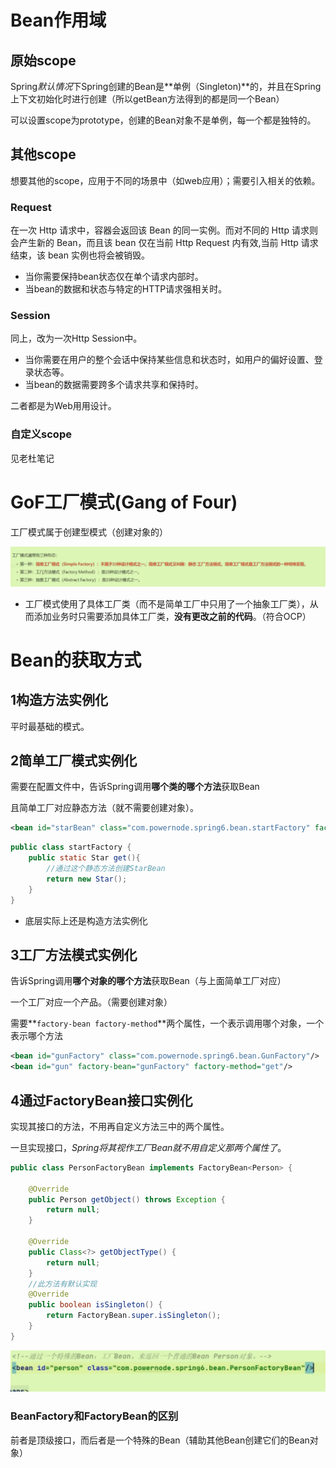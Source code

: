 # Bean作用域

## 原始scope

Spring*默认情况*下Spring创建的Bean是**单例（Singleton)**的，并且在Spring上下文初始化时进行创建（所以getBean方法得到的都是同一个Bean）

可以设置scope为prototype，创建的Bean对象不是单例，每一个都是独特的。

## 其他scope

想要其他的scope，应用于不同的场景中（如web应用）；需要引入相关的依赖。

### Request

在一次 Http 请求中，容器会返回该 Bean 的同一实例。而对不同的 Http 请求则会产生新的 Bean，而且该 bean 仅在当前 Http Request 内有效,当前 Http 请求结束，该 bean 实例也将会被销毁。

- 当你需要保持bean状态仅在单个请求内部时。
- 当bean的数据和状态与特定的HTTP请求强相关时。

### Session

同上，改为一次Http Session中。

- 当你需要在用户的整个会话中保持某些信息和状态时，如用户的偏好设置、登录状态等。
- 当bean的数据需要跨多个请求共享和保持时。

二者都是为Web用用设计。

### 自定义scope

见老杜笔记

# GoF工厂模式(Gang of Four)

工厂模式属于创建型模式（创建对象的）

<img src="../Pic/image-20240308201332139.png" alt="image-20240308201332139" style="zoom:50%;" />

- 工厂模式使用了具体工厂类（而不是简单工厂中只用了一个抽象工厂类），从而添加业务时只需要添加具体工厂类，**没有更改之前的代码**。（符合OCP）

# Bean的获取方式

## 1构造方法实例化

平时最基础的模式。

## 2简单工厂模式实例化

需要在配置文件中，告诉Spring调用**哪个类的哪个方法**获取Bean

且简单工厂对应静态方法（就不需要创建对象）。

```xml
<bean id="starBean" class="com.powernode.spring6.bean.startFactory" factory-method="get"/>
```

```java
public class startFactory {
    public static Star get(){
        //通过这个静态方法创建StarBean
        return new Star();
    }
}
```

- 底层实际上还是构造方法实例化

## 3工厂方法模式实例化

告诉Spring调用**哪个对象的哪个方法**获取Bean（与上面简单工厂对应）

一个工厂对应一个产品。（需要创建对象）

需要**`factory-bean factory-method`**两个属性，一个表示调用哪个对象，一个表示哪个方法

```xml
<bean id="gunFactory" class="com.powernode.spring6.bean.GunFactory"/>
<bean id="gun" factory-bean="gunFactory" factory-method="get"/>
```

## 4通过FactoryBean接口实例化

实现其接口的方法，不用再自定义方法三中的两个属性。

一旦实现接口，*Spring将其视作工厂Bean就不用自定义那两个属性了*。

```java
public class PersonFactoryBean implements FactoryBean<Person> {

    @Override
    public Person getObject() throws Exception {
        return null;
    }

    @Override
    public Class<?> getObjectType() {
        return null;
    }
    //此方法有默认实现
    @Override
    public boolean isSingleton() {
        return FactoryBean.super.isSingleton();
    }
}
```

<img src="../Pic/image-20240309161140905.png" alt="image-20240309161140905" style="zoom:50%;" />

### BeanFactory和FactoryBean的区别

前者是顶级接口，而后者是一个特殊的Bean（辅助其他Bean创建它们的Bean对象）